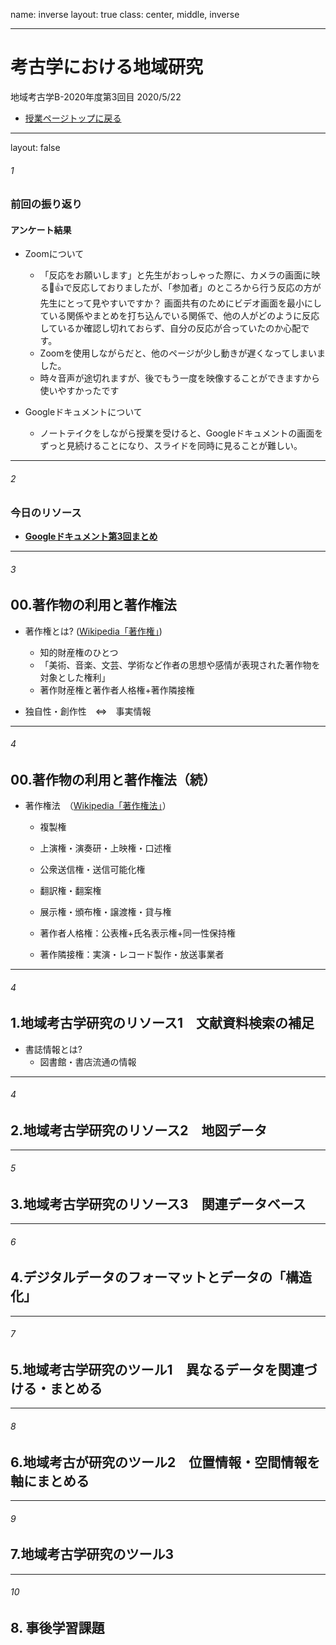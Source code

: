 name: inverse
layout: true
class: center, middle, inverse

---
# 考古学における地域研究 
地域考古学B-2020年度第3回目
2020/5/22
* [授業ページトップに戻る](https://kotdijian.github.io/ChiikiKoukoB-2020/)

---
layout: false
###### 1
### 前回の振り返り
#### アンケート結果  
* Zoomについて
    * 「反応をお願いします」と先生がおっしゃった際に、カメラの画面に映る👏👍で反応しておりましたが、「参加者」のところから行う反応の方が先生にとって見やすいですか？ 画面共有のためにビデオ画面を最小にしている関係やまとめを打ち込んでいる関係で、他の人がどのように反応しているか確認し切れておらず、自分の反応が合っていたのか心配です。  
    * Zoomを使用しながらだと、他のページが少し動きが遅くなってしまいました。  
    * 時々音声が途切れますが、後でもう一度を映像することができますから使いやすかったです  

* Googleドキュメントについて  
    * ノートテイクをしながら授業を受けると、Googleドキュメントの画面をずっと見続けることになり、スライドを同時に見ることが難しい。  

---
###### 2
### 今日のリソース
* **[Googleドキュメント第3回まとめ](https://drive.google.com/open?id=1RWiQch4dFV0e2y9XPXjsOM-Lehzhssed4hQEKZ4Oqow)**    

---
###### 3
## 00.著作物の利用と著作権法

* 著作権とは? ([Wikipedia「著作権」](https://ja.wikipedia.org/wiki/%E8%91%97%E4%BD%9C%E6%A8%A9))   
    * 知的財産権のひとつ  
    * 「美術、音楽、文芸、学術など作者の思想や感情が表現された著作物を対象とした権利」  
    * 著作財産権と著作者人格権+著作隣接権
    
* 独自性・創作性　⇔　事実情報  

---
###### 4
## 00.著作物の利用と著作権法（続）
* 著作権法　（[Wikipedia「著作権法」](https://ja.wikipedia.org/wiki/%E8%91%97%E4%BD%9C%E6%A8%A9%E6%B3%95)）  
    * 複製権
    * 上演権・演奏研・上映権・口述権  
    * 公衆送信権・送信可能化権  
    * 翻訳権・翻案権  
    * 展示権・頒布権・譲渡権・貸与権  
    
    * 著作者人格権：公表権+氏名表示権+同一性保持権  
    
    * 著作隣接権：実演・レコード製作・放送事業者  
    
---
###### 4
## 1.地域考古学研究のリソース1　文献資料検索の補足
* 書誌情報とは?
    * 図書館・書店流通の情報

---
###### 4
## 2.地域考古学研究のリソース2　地図データ

---
###### 5
## 3.地域考古学研究のリソース3　関連データベース

---
###### 6
## 4.デジタルデータのフォーマットとデータの「構造化」

---
###### 7
## 5.地域考古学研究のツール1　異なるデータを関連づける・まとめる

---
###### 8
## 6.地域考古が研究のツール2　位置情報・空間情報を軸にまとめる

---
###### 9
## 7.地域考古学研究のツール3

---
###### 10
## 8. 事後学習課題
